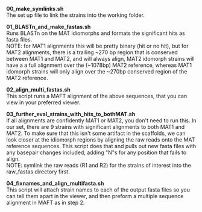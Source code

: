 **00_make_symlinks.sh**<br>The set up file to link the strains into the working folder.


**01_BLASTn_and_make_fastas.sh**<br>Runs BLASTn on the MAT idiomorphs and formats the significant hits as fasta files.<br>
  NOTE: for MAT1 alignments this will be pretty binary (hit or no hit), but for MAT2 alignments, there is a trailing ~270 bp region that is conserved between MAT1 and MAT2, and will always align, MAT2 idomorph strains will have a a full alignment over the (~1078bp) MAT2 reference, whereas MAT1 idomorph strains will only align over the ~270bp conserved region of the MAT2 reference.
  
  
**02_align_multi_fastas.sh**<br>This script runs a MAFT alignment of the above sequences, that you can view in your preferred viewer.
  
  
**03_further_eval_strains_with_hits_to_bothMAT.sh**<br>If all alignments are confidently MAT1 or MAT2, you don't need to run this. In our set, there are 9 strains with significant alignments to both MAT1 and MAT2. To make sure that this isn't some artifact in the scaffolds, we can look closer at the idiomorph regions by aligning the raw reads onto the MAT reference sequences. This script does that and pulls out new fasta files with any basepair changes included, adding "N"s for any position that fails to align.<br>
NOTE: symlink the raw reads (R1 and R2) for the strains of interest into the raw_fastas directory first.
  
  
**04_fixnames_and_align_multifasta.sh**<br>This script will attach strain names to each of the output fasta files so you can tell them apart in the viewer, and then preform a multiple sequence alignment in MAFT as in step 2.
